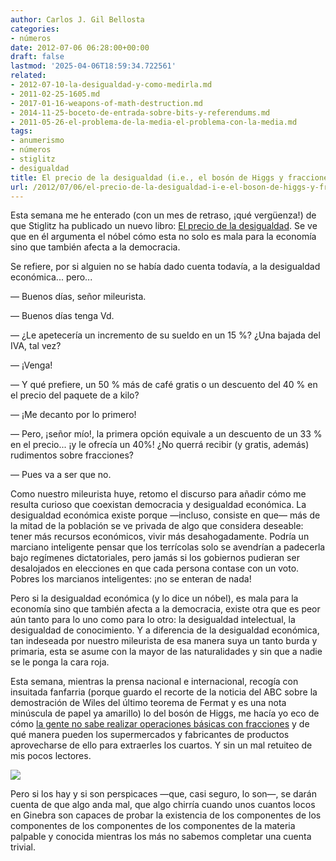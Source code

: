 ```yaml
---
author: Carlos J. Gil Bellosta
categories:
- números
date: 2012-07-06 06:28:00+00:00
draft: false
lastmod: '2025-04-06T18:59:34.722561'
related:
- 2012-07-10-la-desigualdad-y-como-medirla.md
- 2011-02-25-1605.md
- 2017-01-16-weapons-of-math-destruction.md
- 2014-11-25-boceto-de-entrada-sobre-bits-y-referendums.md
- 2011-05-26-el-problema-de-la-media-el-problema-con-la-media.md
tags:
- anumerismo
- números
- stiglitz
- desigualdad
title: El precio de la desigualdad (i.e., el bosón de Higgs y fracciones)
url: /2012/07/06/el-precio-de-la-desigualdad-i-e-el-boson-de-higgs-y-fracciones/
---
```


Esta semana me he enterado (con un mes de retraso, ¡qué vergüenza!) de que Stiglitz ha publicado un nuevo libro: [El precio de la desigualdad](http://www.amazon.com/The-Price-Inequality-Endangers-ebook/dp/B007MKCQ30). Se ve que en él argumenta el nóbel cómo esta no solo es mala para la economía sino que también afecta a la democracia.

Se refiere, por si alguien no se había dado cuenta todavía, a la desigualdad económica... pero...

— Buenos días, señor mileurista.

— Buenos días tenga Vd.

— ¿Le apetecería un incremento de su sueldo en un 15 %? ¿Una bajada del IVA, tal vez?

— ¡Venga!

— Y qué prefiere, un 50 % más de café gratis o un descuento del 40 % en el precio del paquete de a kilo?

— ¡Me decanto por lo primero!

— Pero, ¡señor mío!, la primera opción equivale a un descuento de un 33 % en el precio... ¡y le ofrecía un 40%! ¿No querrá recibir (y gratis, además) rudimentos sobre fracciones?

— Pues va a ser que no.

Como nuestro mileurista huye, retomo el discurso para añadir cómo me resulta curioso que coexistan democracia y desigualdad económica. La desigualdad económica existe porque —incluso, consiste en que— más de la mitad de la población se ve privada de algo que considera deseable: tener más recursos económicos, vivir más desahogadamente. Podría un marciano inteligente pensar que los terrícolas solo se avendrían a padecerla bajo regímenes dictatoriales, pero jamás si los gobiernos pudieran ser desalojados en elecciones en que cada persona contase con un voto. Pobres los marcianos inteligentes: ¡no se enteran de nada!

Pero si la desigualdad económica (y lo dice un nóbel), es mala para la economía sino que también afecta a la democracia, existe otra que es peor aún tanto para lo uno como para lo otro: la desigualdad intelectual, la desigualdad de conocimiento. Y a diferencia de la desigualdad económica, tan indeseada por nuestro mileurista de esa manera suya un tanto burda y primaria, esta se asume con la mayor de las naturalidades y sin que a nadie se le ponga la cara roja.

Esta semana, mientras la prensa nacional e internacional, recogía con insuitada fanfarria (porque guardo el recorte de la noticia del ABC sobre la demostración de Wiles del último teorema de Fermat y es una nota minúscula de papel ya amarillo) lo del bosón de Higgs, me hacía yo eco de cómo [la gente no sabe realizar operaciones básicas con fracciones](https://datanalytics.com/2012/07/03/regalo-o-descuento/) y de qué manera pueden los supermercados y fabricantes de productos aprovecharse de ello para extraerles los cuartos. Y sin un mal retuiteo de mis pocos lectores.

[![](/wp-uploads/2012/07/fracciones.gif)
](/wp-uploads/2012/07/fracciones.gif)

Pero si los hay y si son perspicaces —que, casi seguro, lo son—, se darán cuenta de que algo anda mal, que algo chirría cuando unos cuantos locos en Ginebra son capaces de probar la existencia de los componentes de los componentes de los componentes de los componentes de la materia palpable y conocida mientras los más no sabemos completar una cuenta trivial.
